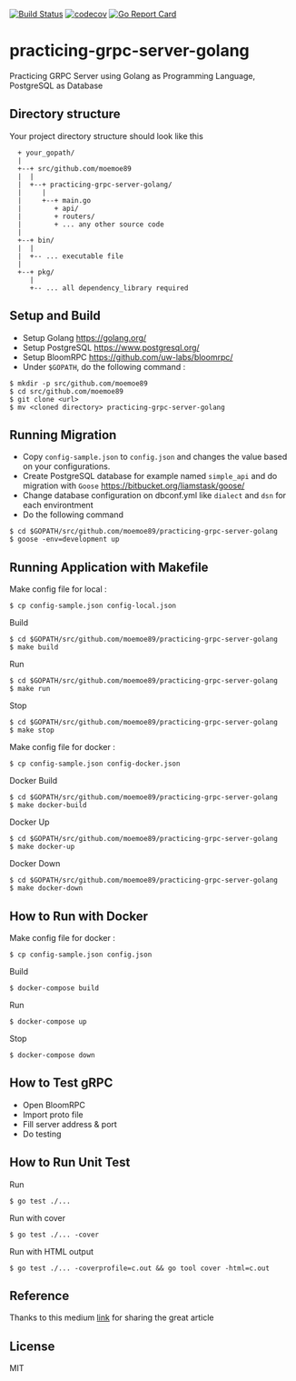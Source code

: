 [![Build Status](https://travis-ci.org/moemoe89/practicing-grpc-server-golang.svg?branch=master)](https://travis-ci.org/moemoe89/practicing-grpc-server-golang)
[![codecov](https://codecov.io/gh/moemoe89/practicing-grpc-server-golang/branch/master/graph/badge.svg)](https://codecov.io/gh/moemoe89/practicing-grpc-server-golang)
[![Go Report Card](https://goreportcard.com/badge/github.com/moemoe89/practicing-grpc-server-golang)](https://goreportcard.com/report/github.com/moemoe89/practicing-grpc-server-golang)

# practicing-grpc-server-golang #

Practicing GRPC Server using Golang as Programming Language, PostgreSQL as Database

## Directory structure
Your project directory structure should look like this
```
  + your_gopath/
  |
  +--+ src/github.com/moemoe89
  |  |
  |  +--+ practicing-grpc-server-golang/
  |     |
  |     +--+ main.go
  |        + api/
  |        + routers/
  |        + ... any other source code
  |
  +--+ bin/
  |  |
  |  +-- ... executable file
  |
  +--+ pkg/
     |
     +-- ... all dependency_library required

```

## Setup and Build

* Setup Golang <https://golang.org/>
* Setup PostgreSQL <https://www.postgresql.org/>
* Setup BloomRPC <https://github.com/uw-labs/bloomrpc/>
* Under `$GOPATH`, do the following command :
```
$ mkdir -p src/github.com/moemoe89
$ cd src/github.com/moemoe89
$ git clone <url>
$ mv <cloned directory> practicing-grpc-server-golang
```

## Running Migration
* Copy `config-sample.json` to `config.json` and changes the value based on your configurations.
* Create PostgreSQL database for example named `simple_api` and do migration with `Goose` <https://bitbucket.org/liamstask/goose/>
* Change database configuration on dbconf.yml like `dialect` and `dsn` for each environtment
* Do the following command
```
$ cd $GOPATH/src/github.com/moemoe89/practicing-grpc-server-golang
$ goose -env=development up
```

## Running Application with Makefile
Make config file for local :
```
$ cp config-sample.json config-local.json
```
Build
```
$ cd $GOPATH/src/github.com/moemoe89/practicing-grpc-server-golang
$ make build
```
Run
```
$ cd $GOPATH/src/github.com/moemoe89/practicing-grpc-server-golang
$ make run
```
Stop
```
$ cd $GOPATH/src/github.com/moemoe89/practicing-grpc-server-golang
$ make stop
```
Make config file for docker :
```
$ cp config-sample.json config-docker.json
```
Docker Build
```
$ cd $GOPATH/src/github.com/moemoe89/practicing-grpc-server-golang
$ make docker-build
```
Docker Up
```
$ cd $GOPATH/src/github.com/moemoe89/practicing-grpc-server-golang
$ make docker-up
```
Docker Down
```
$ cd $GOPATH/src/github.com/moemoe89/practicing-grpc-server-golang
$ make docker-down
```

## How to Run with Docker
Make config file for docker :
```
$ cp config-sample.json config.json
```
Build
```
$ docker-compose build
```
Run
```
$ docker-compose up
```
Stop
```
$ docker-compose down
```

## How to Test gRPC
* Open BloomRPC
* Import proto file
* Fill server address & port
* Do testing

## How to Run Unit Test
Run
```
$ go test ./...
```
Run with cover
```
$ go test ./... -cover
```
Run with HTML output
```
$ go test ./... -coverprofile=c.out && go tool cover -html=c.out
```

## Reference

Thanks to this medium [link](https://toolbox.kurio.co.id/implementing-grpc-service-in-golang-afb9e05c0064) for sharing the great article

## License

MIT